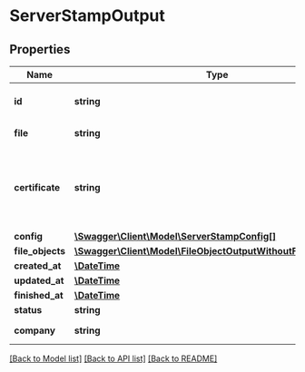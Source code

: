 # ServerStampOutput

## Properties
Name | Type | Description | Notes
------------ | ------------- | ------------- | -------------
**id** | **string** | Resource server stamp uri | 
**file** | **string** | Resource file uri | 
**certificate** | **string** | Resource certificate uri (please contact support for more informations) | 
**config** | [**\Swagger\Client\Model\ServerStampConfig[]**](ServerStampConfig.md) |  | [optional] 
**file_objects** | [**\Swagger\Client\Model\FileObjectOutputWithoutFileReference[]**](FileObjectOutputWithoutFileReference.md) |  | 
**created_at** | [**\DateTime**](\DateTime.md) |  | 
**updated_at** | [**\DateTime**](\DateTime.md) |  | 
**finished_at** | [**\DateTime**](\DateTime.md) |  | 
**status** | **string** |  | 
**company** | **string** | Resource company uri | 

[[Back to Model list]](../README.md#documentation-for-models) [[Back to API list]](../README.md#documentation-for-api-endpoints) [[Back to README]](../README.md)


